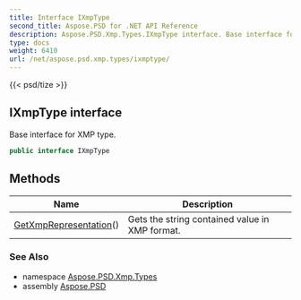 ```yaml
---
title: Interface IXmpType
second_title: Aspose.PSD for .NET API Reference
description: Aspose.PSD.Xmp.Types.IXmpType interface. Base interface for XMP type
type: docs
weight: 6410
url: /net/aspose.psd.xmp.types/ixmptype/
---
```

{{< psd/tize >}}
## IXmpType interface

Base interface for XMP type.

```csharp
public interface IXmpType
```

## Methods

| Name | Description |
| --- | --- |
| [GetXmpRepresentation](../../aspose.psd.xmp.types/ixmptype/getxmprepresentation/)() | Gets the string contained value in XMP format. |

### See Also

* namespace [Aspose.PSD.Xmp.Types](../../aspose.psd.xmp.types/)
* assembly [Aspose.PSD](../../)


